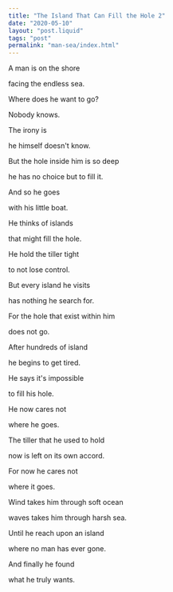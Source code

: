 ```yaml
---
title: "The Island That Can Fill the Hole 2"
date: "2020-05-10"
layout: "post.liquid"
tags: "post"
permalink: "man-sea/index.html"
---
```


A man is on the shore

facing the endless sea.

Where does he want to go?

Nobody knows.

The irony is

he himself doesn't know.

But the hole inside him is so deep

he has no choice but to fill it.

And so he goes

with his little boat.

He thinks of islands

that might fill the hole.

He hold the tiller tight

to not lose control.

But every island he visits

has nothing he search for.

For the hole that exist within him

does not go.

After hundreds of island

he begins to get tired.

He says it's impossible

to fill his hole.

He now cares not

where he goes.

The tiller that he used to hold

now is left on its own accord.

For now he cares not

where it goes.

Wind takes him through soft ocean

waves takes him through harsh sea.

Until he reach upon an island

where no man has ever gone.

And finally he found

what he truly wants.